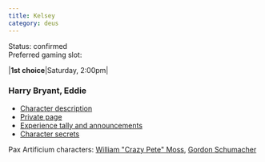```yaml
---
title: Kelsey
category: deus
---
```

Status: confirmed
<br>Preferred gaming slot:

|__1st choice__|Saturday, 2:00pm|

### Harry Bryant, Eddie

* [Character description](char-public-kelsey)
* [Private page](char-private-kelsey)
* [Experience tally and announcements](announce-kelsey)
* [Character secrets](char-secrets-kelsey)

Pax Artificium characters: [William &quot;Crazy Pete&quot; Moss](/pax/pcs/pete.html), [Gordon Schumacher](/pax/pcs/gordon.html)

